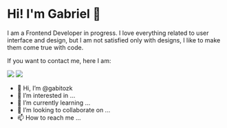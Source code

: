 # Hi! I'm Gabriel 👋 

I am a Frontend Developer in progress. I love everything related to user interface and design, but I am not satisfied only with designs, I like to make them come true with code.

If you want to contact me, here I am:

<a href="https://www.linkedin.com/in/gabrielzinyk/"><img src="https://img.shields.io/badge/LinkedIn-0077B5?style=for-the-badge&logo=linkedin&logoColor=white"/></a>
<a href="mailto:gabi.zinyk@gmail.com"><img src="https://img.shields.io/badge/Gmail-D14836?style=for-the-badge&logo=gmail&logoColor=white"></a>


- 👋 Hi, I’m @gabitozk
- 👀 I’m interested in ...
- 🌱 I’m currently learning ...
- 💞️ I’m looking to collaborate on ...
- 📫 How to reach me ...

<!---
gabitozk/gabitozk is a ✨ special ✨ repository because its `README.md` (this file) appears on your GitHub profile.
You can click the Preview link to take a look at your changes.
--->
